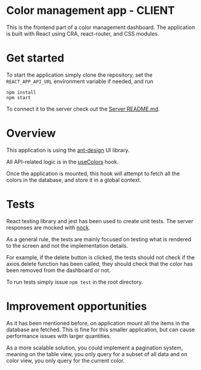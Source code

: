 # Color management app - CLIENT

This is the frontend part of a color management dashboard. The application is built with React using CRA, react-router, and CSS modules.

# Get started

To start the application simply clone the repository, set the `REACT_APP_API_URL` environment variable if needed, and run 

```
npm install
npm start
```

To connect it to the server check out the [Server README.md](server/README.md).

# Overview

This application is using the [ant-design](https://github.com/ant-design/ant-design) UI library.

All API-related logic is in the [useColors](src/hooks/useColors.tsx) hook.

Once the application is mounted, this hook will attempt to fetch all the colors in the database, and store it in a global context.

# Tests

React testing library and jest has been used to create unit tests. The server responses are mocked with [nock](https://github.com/nock/nock).

As a general rule, the tests are mainly focused on testing what is rendered to the screen and not the implementation details.

For example, if the delete button is clicked, the tests should not check if the axios.delete function has been called, they should check that the color has been removed from the dashboard or not.

To run tests simply issue `npm test` in the root directory.

# Improvement opportunities

As it has been mentioned before, on application mount all the items in the database are fetched. This is fine for this smaller application, but can cause performance issues with larger quantities.

As a more scalable solution, you could implement a pagination system, meaning on the table view, you only query for a subset of all data and on color view, you only query for the current color.